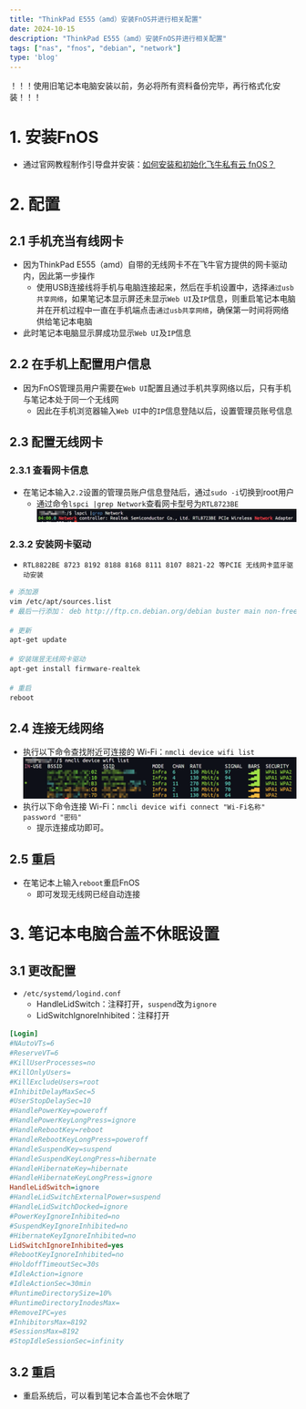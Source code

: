 ```yaml
---
title: "ThinkPad E555（amd）安装FnOS并进行相关配置"
date: 2024-10-15
description: "ThinkPad E555（amd）安装FnOS并进行相关配置"
tags: ["nas", "fnos", "debian", "network"]
type: 'blog'
---
```


！！！使用旧笔记本电脑安装以前，务必将所有资料备份完毕，再行格式化安装！！！
# 1. 安装FnOS
- 通过官网教程制作引导盘并安装：[如何安装和初始化飞牛私有云 fnOS？](https://help.fnnas.com/articles/fnosV1/start/install-os.md)

# 2. 配置
## 2.1 手机充当有线网卡
- 因为ThinkPad E555（amd）自带的无线网卡不在飞牛官方提供的网卡驱动内，因此第一步操作
  - 使用USB连接线将手机与电脑连接起来，然后在手机设置中，选择`通过usb共享网络`，如果笔记本显示屏还未显示`Web UI`及`IP`信息，则重启笔记本电脑并在开机过程中一直在手机端点击`通过usb共享网络`，确保第一时间将网络供给笔记本电脑
- 此时笔记本电脑显示屏成功显示`Web UI`及`IP`信息
## 2.2 在手机上配置用户信息
- 因为FnOS管理员用户需要在`Web UI`配置且通过手机共享网络以后，只有手机与笔记本处于同一个无线网
  - 因此在手机浏览器输入`Web UI`中的`IP`信息登陆以后，设置管理员账号信息
## 2.3 配置无线网卡
### 2.3.1 查看网卡信息
- 在笔记本输入`2.2`设置的管理员账户信息登陆后，通过`sudo -i`切换到root用户
  - 通过命令`lspci |grep Network`查看网卡型号为`RTL8723BE`
![图片.png](./1.png) 
### 2.3.2 安装网卡驱动
- `RTL8822BE 8723 8192 8188 8168 8111 8107 8821-22 等PCIE 无线网卡蓝牙驱动安装`
```bash
# 添加源
vim /etc/apt/sources.list
# 最后一行添加： deb http://ftp.cn.debian.org/debian buster main non-freeee

# 更新
apt-get update

# 安装瑞昱无线网卡驱动
apt-get install firmware-realtek

# 重启
reboot
```

## 2.4 连接无线网络
- 执行以下命令查找附近可连接的 Wi-Fi：`nmcli device wifi list`
![图片.png](./2.png)
- 执行以下命令连接 Wi-Fi：`nmcli device wifi connect "Wi-Fi名称" password "密码"`
  - 提示连接成功即可。 

## 2.5 重启
- 在笔记本上输入`reboot`重启FnOS
  - 即可发现无线网已经自动连接

# 3. 笔记本电脑合盖不休眠设置
## 3.1 更改配置
- `/etc/systemd/logind.conf`
  - HandleLidSwitch：注释打开，`suspend`改为`ignore`
  - LidSwitchIgnoreInhibited：注释打开
```ini
[Login]
#NAutoVTs=6
#ReserveVT=6
#KillUserProcesses=no
#KillOnlyUsers=
#KillExcludeUsers=root
#InhibitDelayMaxSec=5
#UserStopDelaySec=10
#HandlePowerKey=poweroff
#HandlePowerKeyLongPress=ignore
#HandleRebootKey=reboot
#HandleRebootKeyLongPress=poweroff
#HandleSuspendKey=suspend
#HandleSuspendKeyLongPress=hibernate
#HandleHibernateKey=hibernate
#HandleHibernateKeyLongPress=ignore
HandleLidSwitch=ignore
#HandleLidSwitchExternalPower=suspend
#HandleLidSwitchDocked=ignore
#PowerKeyIgnoreInhibited=no
#SuspendKeyIgnoreInhibited=no
#HibernateKeyIgnoreInhibited=no
LidSwitchIgnoreInhibited=yes
#RebootKeyIgnoreInhibited=no
#HoldoffTimeoutSec=30s
#IdleAction=ignore
#IdleActionSec=30min
#RuntimeDirectorySize=10%
#RuntimeDirectoryInodesMax=
#RemoveIPC=yes
#InhibitorsMax=8192
#SessionsMax=8192
#StopIdleSessionSec=infinity
```
## 3.2 重启
- 重启系统后，可以看到笔记本合盖也不会休眠了